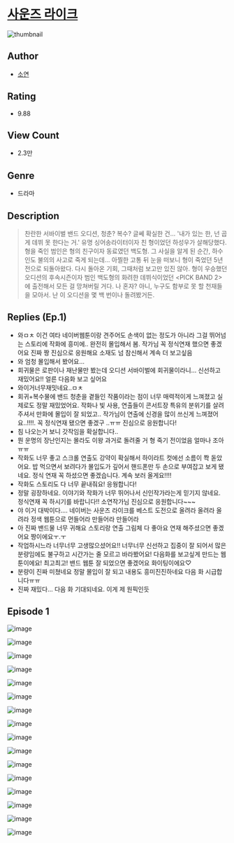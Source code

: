 # [사운즈 라이크](https://comic.naver.com/challenge/list?titleId=810301)
![thumbnail](https://image-comic.pstatic.net/user_contents_data/challenge_comic/2023/05/23/275633/upload_3847254087098917681_480x623.jpeg)

## Author
- [소연](https://comic.naver.com/artistTitle?id=275633)

## Rating
- 9.88

## View Count
- 2.3만

## Genre
- 드라마

## Description
> 찬란한 서바이벌 밴드 오디션, 청춘? 복수? 글쎄 확실한 건... '내가 있는 한, 넌 곱게 데뷔 못 한다는 거.' 유명 싱어송라이터이자 친 형이었던 하성우가 살해당했다. 형을 죽인 범인은 형의 친구이자 동료였던 백도형. 그 사실을 알게 된 순간, 하수인도 불의의 사고로 죽게 되는데... 아찔한 고통 뒤 눈을 떠보니 형이 죽었던 5년 전으로 되돌아왔다. 다시 돌아온 기회, 그때처럼 보고만 있진 않아. 형이 우승했던 오디션의 후속시즌이자 범인 백도형의 화려한 데뷔식이었던 <PICK BAND 2>에 출전해서 모든 걸 망쳐버릴 거다. 나 혼자? 아니, 누구도 함부로 못 할 천재들을 모아서. 난 이 오디션을 몇 백 번이나 돌려봤거든.

## Replies (Ep.1)
- 와ㅁㅊ 이건 여타 네이버웹툰이랑 견주어도 손색이 없는 정도가 아니라 그걸 뛰어넘는 스토리에 작화에 흥미에.. 완전히 몰입해서 봄. 작가님 꼭 정식연재 했으면 좋겠어요 진짜 짱 진심으로 응원해요 소재도 넘 참신해서 계속 더 보고싶음
- 와 엄청 몰입해서 봤어요…
- 회귀물은 로판이나 재난물만 봤는데 오디션 서바이벌에 회귀물이라니… 신선하고 재밌어요!! 얼른 다음화 보고 싶어요
- 와이거너무재밋네요..ㅁㅊ
- 회귀+복수물에 밴드 청춘을 곁들인 작품이라는 점이 너무 매력적이게 느껴졌고 실제로도 정말 재밌었어요. 작화나 빛 사용, 연출들이 콘서트장 특유의 분위기를 살려주셔서 만화에 몰입이 잘 되었고.. 작가님이 연출에 신경을 많이 쓰신게 느껴졌어요..!!!!. 꼭 정식연재 됐으면 좋겠구 ..ㅠㅠ 진심으로 응원합니다!
- 침 나오는거 보니 갓작임을 확실합니다..
- 뭔 운명의 장난인지는 몰라도 이왕 과거로 돌려줄 거 형 죽기 전이었음 얼마나 조아ㅠㅠ
- 작화도 너무 좋고 스크롤 연출도 강약이 확실해서 하이라트 컷에선 소름이 쫙 돋았어요. 밥 먹으면서 보려다가 몰입도가 깊어서 핸드폰만 두 손으로 부여잡고 보게 됐네요. 정식 연재 꼭 하셨으면 좋겠습니다. 계속 보러 올게요!!!!
- 작화도 스토리도 다 너무 끝내줘요! 응웡합니다!
- 정말 굉장하네요. 이야기와 작화가 너무 뛰어나서 신인작가라는게 믿기지 않네요. 정식연재 꼭 하시기를 바랍니다!! 소연작가님 진심으로 응원합니다~~~
- 야 이거 대박이다…. 네이버는 사운즈 라이크를 베스트 도전으로 올려라 올려라 올려라 정색 웹툰으로 먼들어라 만들어라 만들어라
- 아 진짜 밴드물 너무 귀해요 스토리랑 연출 그림체 다 좋아요 연재 해주셨으면 좋겠어요 짱이에요ㅜ.ㅜ
- 작업하시느라 너무너무 고생많으셨어요!! 너무너무 신선하고 집중이 잘 되어서 많은 분량임에도 불구하고 시간가는 줄 모르고 바라봤어요! 다음화를 보고싶게 만드는 웹툰이에요! 최고최고! 밴드 웹툰 잘 되었으면 좋겠어요 화이팅이에요♡
- 분량이 진짜 미쳤네요 정말 몰입이 잘 되고 내용도 흥미진진하네요 다음 화 시급합니다ㅠㅠ
- 진짜 재밌다... 다음 화 기대되네요. 이게 제 원픽인듯

## Episode 1
![image](https://image-comic.pstatic.net/user_contents_data/challenge_comic/2023/05/23/275633/upload_3762252143759143733.jpeg)

![image](https://image-comic.pstatic.net/user_contents_data/challenge_comic/2023/05/23/275633/upload_3847312356165103972.jpeg)

![image](https://image-comic.pstatic.net/user_contents_data/challenge_comic/2023/05/23/275633/upload_7363492474509484641.jpeg)

![image](https://image-comic.pstatic.net/user_contents_data/challenge_comic/2023/05/23/275633/upload_3919592065144665956.jpeg)

![image](https://image-comic.pstatic.net/user_contents_data/challenge_comic/2023/05/23/275633/upload_7161630930706315572.jpeg)

![image](https://image-comic.pstatic.net/user_contents_data/challenge_comic/2023/05/23/275633/upload_7149801104633718073.jpeg)

![image](https://image-comic.pstatic.net/user_contents_data/challenge_comic/2023/05/23/275633/upload_3919648122333390133.jpeg)

![image](https://image-comic.pstatic.net/user_contents_data/challenge_comic/2023/05/23/275633/upload_7234297474569025894.jpeg)

![image](https://image-comic.pstatic.net/user_contents_data/challenge_comic/2023/05/23/275633/upload_3545002754997039462.jpeg)

![image](https://image-comic.pstatic.net/user_contents_data/challenge_comic/2023/05/23/275633/upload_7003714470831940453.jpeg)

![image](https://image-comic.pstatic.net/user_contents_data/challenge_comic/2023/05/23/275633/upload_3545519512624445540.jpeg)

![image](https://image-comic.pstatic.net/user_contents_data/challenge_comic/2023/05/23/275633/upload_7003159205299512421.jpeg)

![image](https://image-comic.pstatic.net/user_contents_data/challenge_comic/2023/05/23/275633/upload_7147551487499252579.jpeg)

![image](https://image-comic.pstatic.net/user_contents_data/challenge_comic/2023/05/23/275633/upload_3486458347840234852.jpeg)

![image](https://image-comic.pstatic.net/user_contents_data/challenge_comic/2023/05/23/275633/upload_3618467689542006886.jpeg)

![image](https://image-comic.pstatic.net/user_contents_data/challenge_comic/2023/05/23/275633/upload_3846747405495133285.jpeg)

